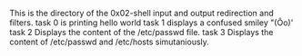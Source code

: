 This is the directory of the 0x02-shell input and output redirection and filters.
task 0 is printing hello world
task 1 displays a confused smiley "(Ôo)'
task 2 Displays the content of the /etc/passwd file.
task 3 Displays the content of /etc/passwd and /etc/hosts simutaniously.
